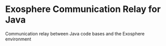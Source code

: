 # Exosphere Communication Relay for Java
Communication relay between Java code bases and the Exosphere environment
